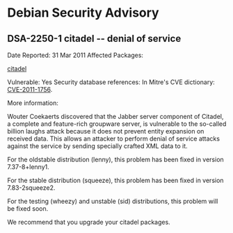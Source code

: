 
Debian Security Advisory
========================


DSA-2250-1 citadel -- denial of service
---------------------------------------



Date Reported:
31 Mar 2011
Affected Packages:

[citadel](https://packages.debian.org/src:citadel)

Vulnerable:
Yes
Security database references:
In Mitre's CVE dictionary: [CVE-2011-1756](https://security-tracker.debian.org/tracker/CVE-2011-1756).  

More information:

Wouter Coekaerts discovered that the Jabber server component of Citadel,
a complete and feature-rich groupware server, is vulnerable to the so-called
billion laughs attack because it does not prevent entity expansion on
received data. This allows an attacker to perform denial of service
attacks against the service by sending specially crafted XML data to it.


For the oldstable distribution (lenny), this problem has been fixed in
version 7.37-8+lenny1.


For the stable distribution (squeeze), this problem has been fixed in
version 7.83-2squeeze2.


For the testing (wheezy) and unstable (sid) distributions,
this problem will be fixed soon.


We recommend that you upgrade your citadel packages.





